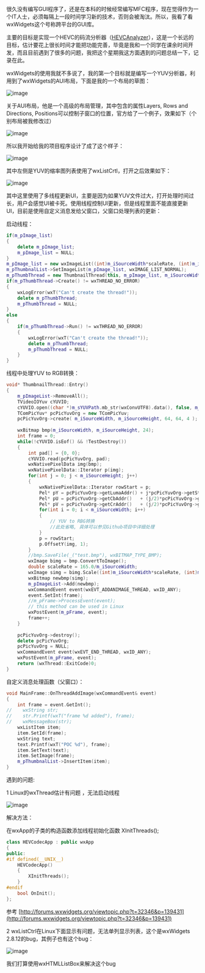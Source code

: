 <!-- 
.. link: 
.. description: 
.. tags: wxWidgets,HEVC,Github Project
.. date: 2013/05/31 20:10:06
.. title: wxWidgets wxListCtrl与多线程UI更新
.. slug: wxWidgets-UI
-->

很久没有编写GUI程序了，还是在本科的时候经常编写MFC程序，现在觉得作为一个IT人士，必须每隔上一段时间学习新的技术，否则会被淘汰。所以，我看了看wxWidgets这个号称跨平台的GUI库。

主要的目标是实现一个HEVC的码流分析器（[HEVCAnalyzer](https://github.com/XimingCheng/HEVCAnalyzer)），这是一个长远的目标，估计要花上很长时间才能把功能完善，毕竟是我和一个同学在课余时间开发，而且目前遇到了很多的问题，我把这个星期我这方面遇到的问题总结一下，记录在此。

wxWidgets的使用我就不多说了，我的第一个目标就是编写一个YUV分析器，利用到了wxWidgets的AUI布局，下面是我的一个布局的草图：

![image](../galleries/wxWidgets-UI/design.jpg)

关于AUI布局，他是一个高级的布局管理，其中包含的属性Layers, Rows and Directions, Positions可以控制子窗口的位置，官方给了一个例子，效果如下（个别布局被我修改过）

![image](../galleries/wxWidgets-UI/demo.jpg)

所以我开始给我的项目程序设计了成了这个样子：

![image](../galleries/wxWidgets-UI/UI1.jpg)

其中左侧是YUV的缩率图列表使用了wxListCrtl，打开之后效果如下：

![image](../galleries/wxWidgets-UI/UI2.jpg)

其中这里使用了多线程更新UI，主要是因为如果YUV文件过大，打开处理时间过长，用户会感觉UI被卡死。使用线程控制UI更新，但是线程里面不能直接更新UI，目前是使用自定义消息发给父窗口，父窗口处理列表的更新：

启动线程：

```CPP
if(m_pImage_list)
{
    delete m_pImage_list;
    m_pImage_list = NULL;
}
m_pImage_list = new wxImageList((int)m_iSourceWidth*scaleRate, (int)m_iSourceHeight*scaleRate);
m_pThumbnalList->SetImageList(m_pImage_list, wxIMAGE_LIST_NORMAL);
m_pThumbThread = new ThumbnailThread(this, m_pImage_list, m_iSourceWidth, m_iSourceHeight, bit, sfile);
if(m_pThumbThread->Create() != wxTHREAD_NO_ERROR)
{
    wxLogError(wxT("Can't create the thread!"));
    delete m_pThumbThread;
    m_pThumbThread = NULL;
}
else
{
    if(m_pThumbThread->Run() != wxTHREAD_NO_ERROR)
    {
        wxLogError(wxT("Can't create the thread!"));
        delete m_pThumbThread;
        m_pThumbThread = NULL;
    }
}
```

线程中处理YUV to RGB转换：

```CPP
void* ThumbnailThread::Entry()
{
    m_pImageList->RemoveAll();
    TVideoIOYuv cYUVIO;
    cYUVIO.open((char *)m_sYUVPath.mb_str(wxConvUTF8).data(), false, m_iYUVBit, m_iYUVBit, m_iYUVBit, m_iYUVBit);
    TComPicYuv* pcPicYuvOrg = new TComPicYuv;
    pcPicYuvOrg->create( m_iSourceWidth, m_iSourceHeight, 64, 64, 4 );
                                          
    wxBitmap bmp(m_iSourceWidth, m_iSourceHeight, 24);
    int frame = 0;
    while(!cYUVIO.isEof() && !TestDestroy())
    {
        int pad[] = {0, 0};
        cYUVIO.read(pcPicYuvOrg, pad);
        wxNativePixelData img(bmp);
        wxNativePixelData::Iterator p(img);
        for(int j = 0; j < m_iSourceHeight; j++)
        {
            wxNativePixelData::Iterator rowStart = p;
            Pel* pY = pcPicYuvOrg->getLumaAddr() + j*pcPicYuvOrg->getStride();
            Pel* pU = pcPicYuvOrg->getCbAddr()   + (j/2)*pcPicYuvOrg->getCStride();
            Pel* pV = pcPicYuvOrg->getCrAddr()   + (j/2)*pcPicYuvOrg->getCStride();
            for(int i = 0; i < m_iSourceWidth; i++)
            {
                // YUV to RBG转换
                //此处省略, 具体可以参见Github项目中详细处理
            }
            p = rowStart;
            p.OffsetY(img, 1);
        }
        //bmp.SaveFile(_("test.bmp"), wxBITMAP_TYPE_BMP);
        wxImage bimg = bmp.ConvertToImage();
        double scaleRate = 165.0/m_iSourceWidth;
        wxImage simg = bimg.Scale((int)m_iSourceWidth*scaleRate, (int)m_iSourceHeight*scaleRate);
        wxBitmap newbmp(simg);
        m_pImageList->Add(newbmp);
        wxCommandEvent event(wxEVT_ADDANIMAGE_THREAD, wxID_ANY);
        event.SetInt(frame);
        //m_pFrame->ProcessEvent(event);
        // this method can be used in Linux
        wxPostEvent(m_pFrame, event);
        frame++;
    }
                                          
    pcPicYuvOrg->destroy();
    delete pcPicYuvOrg;
    pcPicYuvOrg = NULL;
    wxCommandEvent event(wxEVT_END_THREAD, wxID_ANY);
    wxPostEvent(m_pFrame, event);
    return (wxThread::ExitCode)0;
}
```

自定义消息处理函数（父窗口）：

```CPP
void MainFrame::OnThreadAddImage(wxCommandEvent& event)
{
    int frame = event.GetInt();
//    wxString str;
//    str.Printf(wxT("frame %d added"), frame);
//    wxMessageBox(str);
    wxListItem item;
    item.SetId(frame);
    wxString text;
    text.Printf(wxT("POC %d"), frame);
    item.SetText(text);
    item.SetImage(frame);
    m_pThumbnalList->InsertItem(item);
}
```

遇到的问题:

1 Linux的wxThread估计有问题 ，无法启动线程

![image](../galleries/wxWidgets-UI/crash.jpg)

解决方法：

在wxApp的子类的构造函数添加线程初始化函数 XInitThreads();

```CPP
class HEVCodecApp : public wxApp
{
public:
#if defined(__UNIX__)
    HEVCodecApp()
    {
        XInitThreads();
    }
#endif
    bool OnInit();
};
```

参考 [http://forums.wxwidgets.org/viewtopic.php?t=32346&p=139431](http://forums.wxwidgets.org/viewtopic.php?t=32346&p=139431)

2 wxListCtrl在Linux下面显示有问题，无法单列显示列表，这个是wxWidgets 2.8.12的bug，其例子也有这个bug：

![image](../galleries/wxWidgets-UI/bug.jpg)

我们打算使用wxHTMLListBox来解决这个bug


